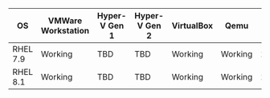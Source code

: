 | OS                      | VMWare Workstation | Hyper-V Gen 1 | Hyper-V Gen 2 | VirtualBox      | Qemu    | Date Last Tested | Avg Build Time |
|-------------------------|--------------------|---------------|---------------|-----------------|---------|------------------|----------------|
| RHEL 7.9                | Working            | TBD           | TBD           | Working         | Working | 16/09/2023       |                |
| RHEL 8.1                | Working            | TBD           | TBD           | Working         | Working | 16/09/2023       |                |